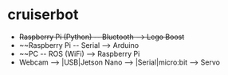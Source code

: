 # cruiserbot

* ~~Raspberry Pi (Python) -- Bluetooth --> Lego Boost~~
* ~~Raspberry Pi -- Serial --> Arduino
* ~~PC -- ROS (WiFi) --> Raspberry Pi
* Webcam --> |USB|Jetson Nano --> |Serial|micro:bit --> Servo
